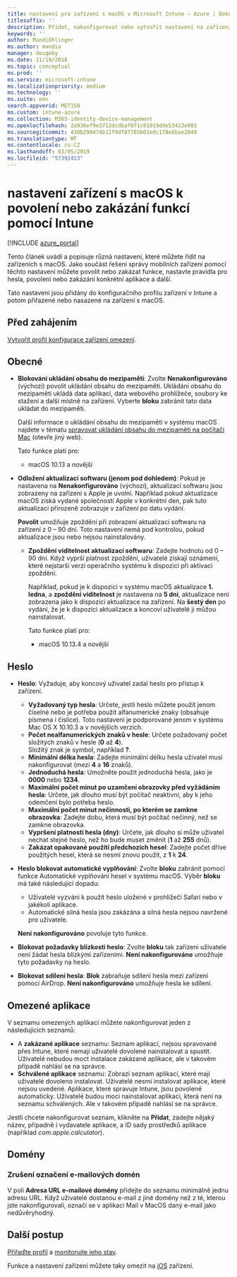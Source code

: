 ```yaml
---
title: nastavení pro zařízení s macOS v Microsoft Intune – Azure | Dokumentace Microsoftu
titlesuffix: ''
description: Přidat, nakonfigurovat nebo vytvořit nastavení na zařízení s macOS omezení funkcí, včetně nastavení požadavky na heslo, ovládací prvek na uzamčené obrazovce, použijte integrované aplikace, přidejte s omezením pomocí specifikátoru nebo schválené aplikace, zpracovávat zařízeními bluetooth, připojit ke cloudu k zálohování a úložiště, povolte režim veřejného terminálu, přidejte domény a řídit, jak uživatelé pracují s webovým prohlížečem Safari v Microsoft Intune.
keywords: ''
author: MandiOhlinger
ms.author: mandia
manager: dougeby
ms.date: 11/19/2018
ms.topic: conceptual
ms.prod: ''
ms.service: microsoft-intune
ms.localizationpriority: medium
ms.technology: ''
ms.suite: ems
search.appverid: MET150
ms.custom: intune-azure
ms.collection: M365-identity-device-management
ms.openlocfilehash: 2a936ef9e3712dcdbaf071c81019dde53423e903
ms.sourcegitcommit: 430b290474b11f9df87785b01edc178e6bae2049
ms.translationtype: MT
ms.contentlocale: cs-CZ
ms.lasthandoff: 03/05/2019
ms.locfileid: "57392413"
---
```

# <a name="macos-device-settings-to-allow-or-restrict-features-using-intune"></a>nastavení zařízení s macOS k povolení nebo zakázání funkcí pomocí Intune

[!INCLUDE [azure_portal](./includes/azure_portal.md)]

Tento článek uvádí a popisuje různá nastavení, které můžete řídit na zařízeních s macOS. Jako součást řešení správy mobilních zařízení pomocí těchto nastavení můžete povolit nebo zakázat funkce, nastavte pravidla pro hesla, povolení nebo zakázání konkrétní aplikace a další.

Tato nastavení jsou přidány do konfiguračního profilu zařízení v Intune a potom přiřazené nebo nasazené na zařízení s macOS.

## <a name="before-you-begin"></a>Před zahájením

[Vytvořit profil konfigurace zařízení omezení](device-restrictions-configure.md#create-the-profile).

## <a name="general"></a>Obecné

- **Blokování ukládání obsahu do mezipaměti**: Zvolte **Nenakonfigurováno** (výchozí) povolit ukládání obsahu do mezipaměti. Ukládání obsahu do mezipaměti ukládá data aplikací, data webového prohlížeče, soubory ke stažení a další místně na zařízení. Vyberte **bloku** zabránit tato data ukládat do mezipaměti.

  Další informace o ukládání obsahu do mezipaměti v systému macOS najdete v tématu [spravovat ukládání obsahu do mezipaměti na počítači Mac](https://support.apple.com/guide/mac-help/manage-content-caching-on-mac-mchl3b6c3720/mac) (otevře jiný web).

  Tato funkce platí pro:  
  - macOS 10.13 a novější

- **Odložení aktualizací softwaru (jenom pod dohledem)**: Pokud je nastavena na **Nenakonfigurováno** (výchozí), aktualizací softwaru jsou zobrazeny na zařízení s Apple je uvolní. Například pokud aktualizace macOS získá vydané společností Apple v konkrétní den, pak tuto aktualizaci přirozeně zobrazuje v zařízení po datu vydání.

  **Povolit** umožňuje zpoždění při zobrazení aktualizací softwaru na zařízení z 0 – 90 dní. Toto nastavení nemá pod kontrolou, pokud aktualizace jsou nebo nejsou nainstalovány. 

  - **Zpoždění viditelnost aktualizací softwaru**: Zadejte hodnotu od 0 – 90 dní. Když vyprší platnost zpoždění, uživatelé získají oznámení, které nejstarší verzi operačního systému k dispozici při aktivaci zpoždění.

    Například, pokud je k dispozici v systému macOS aktualizace **1. ledna**, a **zpoždění viditelnost** je nastavena na **5 dní**, aktualizace není zobrazena jako k dispozici aktualizace na zařízení. Na **šestý den** po vydání, že je k dispozici aktualizace a koncoví uživatelé ji můžou nainstalovat.

    Tato funkce platí pro:  
    - macOS 10.13.4 a novější

## <a name="password"></a>Heslo

- **Heslo**: Vyžaduje, aby koncový uživatel zadal heslo pro přístup k zařízení.
  - **Vyžadovaný typ hesla**: Určete, jestli heslo můžete použít jenom číselné nebo je potřeba použít alfanumerické znaky (obsahuje písmena i číslice). Toto nastavení je podporované jenom v systému Mac OS X 10.10.3 a v novějších verzích.
  - **Počet nealfanumerických znaků v hesle**: Určete požadovaný počet složitých znaků v hesle (**0** až **4**).<br>Složitý znak je symbol, například **?**.
  - **Minimální délka hesla**: Zadejte minimální délku hesla uživatel musí nakonfigurovat (mezi **4** a **16** znaků).
  - **Jednoduchá hesla**: Umožněte použít jednoduchá hesla, jako je **0000** nebo **1234**.
  - **Maximální počet minut po uzamčení obrazovky před vyžádáním hesla**: Určete, jak dlouho musí být počítač neaktivní, aby k jeho odemčení bylo potřeba heslo.
  - **Maximální počet minut nečinnosti, po kterém se zamkne obrazovka**: Zadejte dobu, která musí být počítač nečinný, než se zamkne obrazovka.
  - **Vypršení platnosti hesla (dny)**: Určete, jak dlouho si může uživatel nechat stejné heslo, než ho bude muset změnit (**1** až **255** dnů).
  - **Zakázat opakované použití předchozích hesel**: Zadejte počet dříve použitých hesel, která se nesmí znovu použít, z **1** k **24**.

- **Heslo blokovat automatické vyplňování**: Zvolte **bloku** zabránit pomocí funkce Automatické vyplňování hesel v systému macOS. Výběr **bloku** má také následující dopadu:

  - Uživatelé vyzváni k použít heslo uložené v prohlížeči Safari nebo v jakékoli aplikace.
  - Automatické silná hesla jsou zakázána a silná hesla nejsou navržené pro uživatele.

  **Není nakonfigurováno** povoluje tyto funkce.

- **Blokovat požadavky blízkosti heslo**: Zvolte **bloku** tak zařízení uživatele není žádat hesla blízkými zařízeními. **Není nakonfigurováno** umožňuje tyto požadavky na heslo.

- **Blokovat sdílení hesla**: **Blok** zabraňuje sdílení hesla mezi zařízení pomocí AirDrop. **Není nakonfigurováno** umožňuje hesla ke sdílení.

## <a name="restricted-apps"></a>Omezené aplikace

V seznamu omezených aplikací můžete nakonfigurovat jeden z následujících seznamů:

- A **zakázané aplikace** seznamu: Seznam aplikací, nejsou spravované přes Intune, které nemají uživatelé dovolené nainstalovat a spustit. Uživatelé nebudou moct instalace zakázané aplikace, ale v takovém případě nahlásí se na správce.
- **Schválené aplikace** seznamu: Zobrazí seznam aplikací, které mají uživatelé dovoleno instalovat. Uživatelé nesmí instalovat aplikace, které nejsou uvedené. Aplikace, které spravuje Intune, jsou povolené automaticky. Uživatelé budou moci nainstalovat aplikaci, která není na seznamu schválených. Ale v takovém případě nahlásí se na správce.

Jestli chcete nakonfigurovat seznam, klikněte na **Přidat**, zadejte nějaký název, případně i vydavatele aplikace, a ID sady prostředků aplikace (například *com.apple.calculator*).

## <a name="domains"></a>Domény

### <a name="unmarked-email-domains"></a>Zrušení označení e-mailových domén

V poli **Adresa URL e-mailové domény** přidejte do seznamu minimálně jednu adresu URL. Když uživatelé dostanou e-mail z jiné domény než z té, kterou jste nakonfigurovali, označí se v aplikaci Mail v MacOS daný e-mail jako nedůvěryhodný.

## <a name="next-steps"></a>Další postup

[Přiřaďte profil](device-profile-assign.md) a [monitorujte jeho stav](device-profile-monitor.md).

Funkce a nastavení zařízení můžete taky omezit na [iOS](device-restrictions-ios.md) zařízení.
